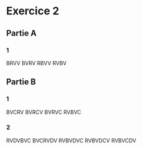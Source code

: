 # Exercice 2
## Partie A
### 1
BRVV
BVRV
RBVV
RVBV
## Partie B
### 1
BVCRV
BVRCV
BVRVC
RVBVC
### 2
RVDVBVC
BVCRVDV
RVBVDVC
RVBVDCV
RVBVCDV